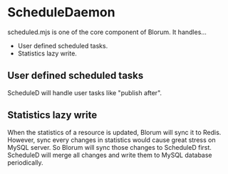 # ScheduleDaemon
scheduled.mjs is one of the core component of Blorum. It handles...

- User defined scheduled tasks.
- Statistics lazy write.

## User defined scheduled tasks

ScheduleD will handle user tasks like "publish after".

## Statistics lazy write

When the statistics of a resource is updated, Blorum will sync it to Redis. However, sync every changes in statistics would cause great stress on MySQL server. So Blorum will sync those changes to ScheduleD first. ScheduleD will merge all changes and write them to MySQL database periodically.